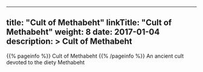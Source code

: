 
---
title: "Cult of Methabeht"
linkTitle: "Cult of Methabeht"
weight: 8
date: 2017-01-04
description: >
 Cult of Methabeht
---

{{% pageinfo %}}
Cult of Methabeht
{{% /pageinfo %}}
An ancient cult devoted to the diety Methabeht
